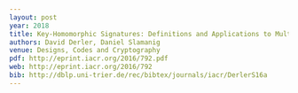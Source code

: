 ```yaml
---
layout: post
year: 2018
title: Key-Homomorphic Signatures: Definitions and Applications to Multiparty Signatures and Non-Interactive Zero-Knowledge
authors: David Derler, Daniel Slamanig
venue: Designs, Codes and Cryptography
pdf: http://eprint.iacr.org/2016/792.pdf
web: http://eprint.iacr.org/2016/792
bib: http://dblp.uni-trier.de/rec/bibtex/journals/iacr/DerlerS16a
---
```



